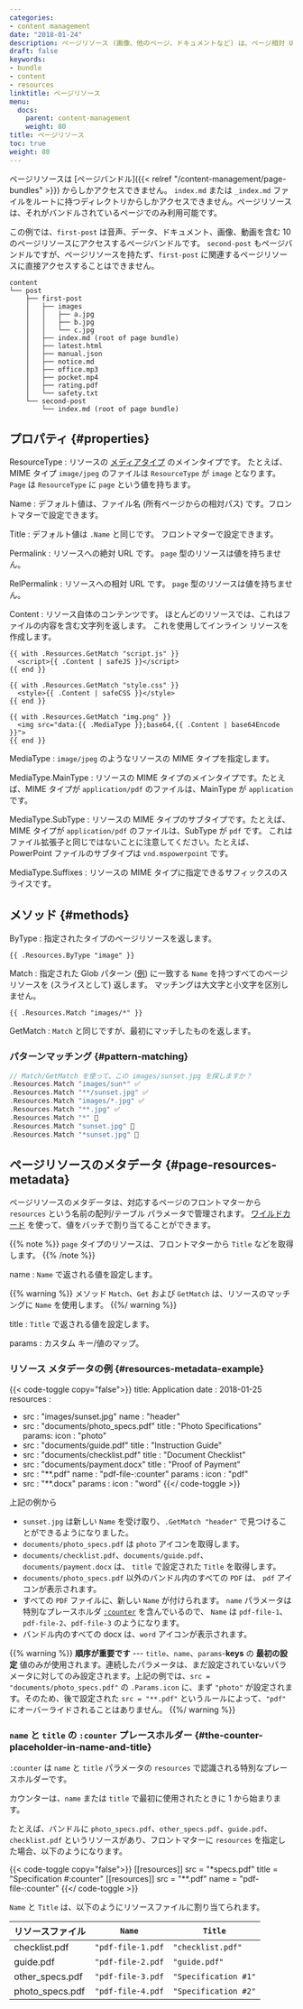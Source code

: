 ```yaml
---
categories:
- content management
date: "2018-01-24"
description: ページリソース (画像、他のページ、ドキュメントなど) は、ページ相対 URL と独自のメタデータを持ちます。
draft: false
keywords:
- bundle
- content
- resources
linktitle: ページリソース
menu:
  docs:
    parent: content-management
    weight: 80
title: ページリソース
toc: true
weight: 80
---
```

ページリソースは [ページバンドル]({{< relref "/content-management/page-bundles" >}}) からしかアクセスできません。
`index.md` または `_index.md` ファイルをルートに持つディレクトリからしかアクセスできません。ページリソースは、それがバンドルされているページでのみ利用可能です。

この例では、`first-post` は音声、データ、ドキュメント、画像、動画を含む 10 のページリソースにアクセスするページバンドルです。
`second-post` もページバンドルですが、ページリソースを持たず、`first-post` に関連するページリソースに直接アクセスすることはできません。

```text
content
└── post
    ├── first-post
    │   ├── images
    │   │   ├── a.jpg
    │   │   ├── b.jpg
    │   │   └── c.jpg
    │   ├── index.md (root of page bundle)
    │   ├── latest.html
    │   ├── manual.json
    │   ├── notice.md
    │   ├── office.mp3
    │   ├── pocket.mp4
    │   ├── rating.pdf
    │   └── safety.txt
    └── second-post
        └── index.md (root of page bundle)
```

## プロパティ {#properties}

ResourceType
: リソースの [メディアタイプ](/templates/output-formats/#media-types) のメインタイプです。 たとえば、MIME タイプ `image/jpeg` のファイルは `ResourceType` が `image` となります。`Page` は `ResourceType` に `page` という値を持ちます。

Name
: デフォルト値は、ファイル名 (所有ページからの相対パス) です。フロントマターで設定できます。

Title
: デフォルト値は `.Name` と同じです。 フロントマターで設定できます。

Permalink
: リソースへの絶対 URL です。 `page` 型のリソースは値を持ちません。

RelPermalink
: リソースへの相対 URL です。 `page` 型のリソースは値を持ちません。

Content
: リソース自体のコンテンツです。 ほとんどのリソースでは、これはファイルの内容を含む文字列を返します。 これを使用してインライン リソースを作成します。

```go-html-template
{{ with .Resources.GetMatch "script.js" }}
  <script>{{ .Content | safeJS }}</script>
{{ end }}

{{ with .Resources.GetMatch "style.css" }}
  <style>{{ .Content | safeCSS }}</style>
{{ end }}

{{ with .Resources.GetMatch "img.png" }}
  <img src="data:{{ .MediaType }};base64,{{ .Content | base64Encode }}">
{{ end }}
```

MediaType
: `image/jpeg` のようなリソースの MIME タイプを指定します。

MediaType.MainType
: リソースの MIME タイプのメインタイプです。たとえば、MIME タイプが `application/pdf` のファイルは、MainType が `application` です。

MediaType.SubType
: リソースの MIME タイプのサブタイプです。たとえば、MIME タイプが `application/pdf` のファイルは、SubType が `pdf` です。 これはファイル拡張子と同じではないことに注意してください。たとえば、PowerPoint ファイルのサブタイプは `vnd.mspowerpoint` です。

MediaType.Suffixes
: リソースの MIME タイプに指定できるサフィックスのスライスです。

## メソッド {#methods}

ByType
: 指定されたタイプのページリソースを返します。

```go-html-template
{{ .Resources.ByType "image" }}
```
Match
: 指定された Glob パターン ([例](https://github.com/gobwas/glob/blob/master/readme.md)) に一致する `Name` を持つすべてのページリソースを (スライスとして) 返します。 マッチングは大文字と小文字を区別しません。

```go-html-template
{{ .Resources.Match "images/*" }}
```

GetMatch
: `Match` と同じですが、最初にマッチしたものを返します。

### パターンマッチング {#pattern-matching}

```go
// Match/GetMatch を使って、この images/sunset.jpg を探しますか？
.Resources.Match "images/sun*" ✅
.Resources.Match "**/sunset.jpg" ✅
.Resources.Match "images/*.jpg" ✅
.Resources.Match "**.jpg" ✅
.Resources.Match "*" 🚫
.Resources.Match "sunset.jpg" 🚫
.Resources.Match "*sunset.jpg" 🚫

```

## ページリソースのメタデータ {#page-resources-metadata}

ページリソースのメタデータは、対応するページのフロントマターから `resources` という名前の配列/テーブル パラメータで管理されます。 [ワイルドカード](https://tldp.org/LDP/GNU-Linux-Tools-Summary/html/x11655.htm) を使って、値をバッチで割り当てることができます。

{{% note %}}
`page` タイプのリソースは、フロントマターから `Title` などを取得します。
{{% /note %}}

name
: `Name` で返される値を設定します。

{{% warning %}}
メソッド `Match`、`Get` および `GetMatch` は、リソースのマッチングに `Name` を使用します。
{{%/ warning %}}

title
: `Title` で返される値を設定します。

params
: カスタム キー/値のマップ。

### リソース メタデータの例 {#resources-metadata-example}

{{< code-toggle copy="false">}}
title: Application
date : 2018-01-25
resources :
- src : "images/sunset.jpg"
  name : "header"
- src : "documents/photo_specs.pdf"
  title : "Photo Specifications"
  params:
    icon : "photo"
- src : "documents/guide.pdf"
  title : "Instruction Guide"
- src : "documents/checklist.pdf"
  title : "Document Checklist"
- src : "documents/payment.docx"
  title : "Proof of Payment"
- src : "**.pdf"
  name : "pdf-file-:counter"
  params :
    icon : "pdf"
- src : "**.docx"
  params :
    icon : "word"
{{</ code-toggle >}}

上記の例から

- `sunset.jpg` は新しい `Name` を受け取り、`.GetMatch "header"` で見つけることができるようになりました。
- `documents/photo_specs.pdf` は `photo` アイコンを取得します。
- `documents/checklist.pdf`、`documents/guide.pdf`、`documents/payment.docx` は、 `title` で設定された `Title` を取得します。
- `documents/photo_specs.pdf` 以外のバンドル内のすべての `PDF` は、 `pdf` アイコンが表示されます。
- すべての `PDF` ファイルに、新しい `Name` が付けられます。 `name` パラメータは特別なプレースホルダ [`:counter`](#the-counter-placeholder-in-name-and-title) を含んでいるので、 `Name` は `pdf-file-1`、`pdf-file-2`、`pdf-file-3` のようになります。
- バンドル内のすべての docx は、`word` アイコンが表示されます。

{{% warning %}}
__順序が重要です__ --- `title`、`name`、`params`-**keys** の **最初の設定** 値のみが使用されます。連続したパラメータは、まだ設定されていないパラメータに対してのみ設定されます。上記の例では、`src = "documents/photo_specs.pdf"` の `.Params.icon` に、まず `"photo"` が設定されます。そのため、後で設定された `src = "**.pdf"` というルールによって、`"pdf"` にオーバーライドされることはありません。
{{%/ warning %}}

### `name` と `title` の `:counter` プレースホルダー {#the-counter-placeholder-in-name-and-title}

`:counter` は `name` と `title` パラメータの `resources` で認識される特別なプレースホルダーです。

カウンターは、`name` または `title` で最初に使用されたときに 1 から始まります。

たとえば、バンドルに `photo_specs.pdf`、`other_specs.pdf`、`guide.pdf`、`checklist.pdf` というリソースがあり、フロントマターに `resources` を指定した場合、以下のようになります。

{{< code-toggle copy="false">}}
[[resources]]
  src = "*specs.pdf"
  title = "Specification #:counter"
[[resources]]
  src = "**.pdf"
  name = "pdf-file-:counter"
{{</ code-toggle >}}

`Name` と `Title` は、以下のようにリソースファイルに割り当てられます。

| リソースファイル   | `Name`            | `Title`               |
|-------------------|-------------------|-----------------------|
| checklist.pdf     | `"pdf-file-1.pdf` | `"checklist.pdf"`     |
| guide.pdf         | `"pdf-file-2.pdf` | `"guide.pdf"`         |
| other\_specs.pdf  | `"pdf-file-3.pdf` | `"Specification #1"` |
| photo\_specs.pdf  | `"pdf-file-4.pdf` | `"Specification #2"` |
